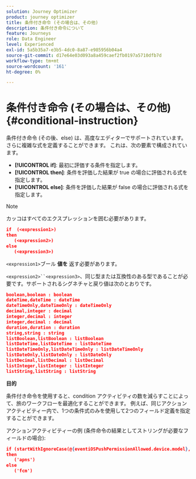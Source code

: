 ```yaml
---
solution: Journey Optimizer
product: journey optimizer
title: 条件付き命令 (その場合は、その他)
description: 条件付き命令について
feature: Journeys
role: Data Engineer
level: Experienced
exl-id: 5a5b35a7-e3b5-4dc0-8a87-e985956b04a4
source-git-commit: d17e64e03d093a8a459caef2fb0197a5710dfb7d
workflow-type: tm+mt
source-wordcount: '161'
ht-degree: 0%

---
```


# 条件付き命令 (その場合は、その他) {#conditional-instruction}

条件付き命令 (その後、else) は、高度なエディターでサポートされています。 さらに複雑な式を定義することができます。 これは、次の要素で構成されています。

* **[!UICONTROL if]**: 最初に評価する条件を指定します。
* **[!UICONTROL then]**: 条件を評価した結果が true の場合に評価される式を指定します。
* **[!UICONTROL else]**: 条件を評価した結果が false の場合に評価される式を指定します。

>[!NOTE]
>
>カッコはすべてのエクスプレッションを囲む必要があります。

```json
if  (<expression1>)
then
   (<expression2>)
else
   (<expression3>)
```

`<expression1>`ブール **値を** 返す必要があります。

`<expression2>``<expression3>`、同じ型または互換性のある型であることが必要です。サポートされるシグネチャと戻り値は次のとおりです。

```json
boolean,boolean : boolean
dateTime,dateTime : dateTime
dateTimeOnly,dateTimeOnly : dateTimeOnly
decimal,integer : decimal
integer,decimal : integer
integer,decimal : decimal
duration,duration : duration
string,string : string
listBoolean,listBoolean : listBoolean
listDateTime,listDateTime : listDateTime
listDateTimeOnly,listDateTimeOnly : listDateTimeOnly
listDateOnly,listDateOnly : listDateOnly
listDecimal,listDecimal : listDecimal
listInteger,listInteger : listInteger
listString,listString : listString
```

**目的**

条件付き命令を使用すると、condition アクティビティの数を減らすことによって、旅のワークフローを最適化することができます。 例えば、同じアクションアクティビティー内で、1つの条件式のみを使用して2つのフィールド定義を指定することができます。

アクションアクティビティーの例 (条件命令の結果としてストリングが必要なフィールドの場合):

```json
if (startWithIgnoreCase(@{eventiOSPushPermissionAllowed.device.model}, 'iPad') or startWithIgnoreCase(@{eventiOSPushPermissionAllowed.device.model}, 'iOS'))
then
   ('apns')
else
   ('fcm')
```
